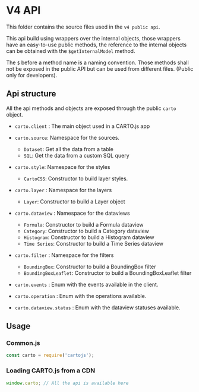 # V4 API

This folder contains the source files used in the `v4 public api`.

This api build using wrappers over the internal objects, those wrappers have an easy-to-use public methods,
the reference to the internal objects can be obtained  with the `$getInternalModel` method.

The `$` before a method name is a naming convention. Those methods shall not be exposed in the public API
but can be used from different files. (Public only for developers).

## Api structure

All the api methods and objects are exposed through the public `carto` object.

- `carto.client` : The main object used in a CARTO.js app
- `carto.source`: Namespace for the sources.
    - `Dataset`: Get all the data from a table
    - `SQL`: Get the data from a custom SQL query
- `carto.style`: Namespace for the styles
    - `CartoCSS`: Constructor to build layer styles.
- `carto.layer` : Namespace for the layers
    - `Layer`: Constructor to build a Layer object
- `carto.dataview` : Namespace for the dataviews
    - `Formula`: Constructor to build a Formula dataview
    - `Category`: Constructor to build a Category dataview
    - `Histogram`: Constructor to build a Histogram dataview
    - `Time Series`: Constructor to build a Time Series dataview
- `carto.filter` : Namespace for the filters
    - `BoundingBox`: Constructor to build a BoundingBox filter
    - `BoundingBoxLeaflet`: Constructor to build a BoundingBoxLeaflet filter

- `carto.events` : Enum with the events available in the client.
- `carto.operation` : Enum with the operations available.
- `carto.dataview.status` : Enum with the dataview statuses available.

## Usage

### Common.js

```javascript
const carto = require('cartojs');
```

### Loading CARTO.js from a CDN

```javascript
window.carto; // All the api is available here
```
